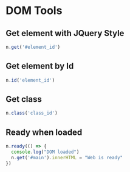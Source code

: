 # DOM Tools

## Get element with JQuery Style

```javascript
n.get('#element_id')
```

## Get element by Id

```javascript
n.id('element_id')
```

## Get class

```javascript
n.class('class_id')
```

## Ready when loaded

```javascript
n.ready(() => {
  console.log("DOM loaded")
  n.get('#main').innerHTML = "Web is ready"
})
```

